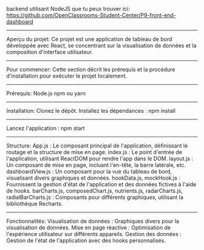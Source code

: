 backend utilisant NodeJS que tu peux trouver ici:
https://github.com/OpenClassrooms-Student-Center/P9-front-end-dashboard

*****
Aperçu du projet:
Ce projet est une application de tableau de bord développée avec React, se concentrant sur la visualisation de données et la composition d'interface utilisateur.

*****
Pour commencer:
Cette section décrit les prérequis et la procédure d'installation pour exécuter le projet localement.

*****
Prérequis:
Node.js
npm ou yarn

*****
Installation:
Clonez le dépôt.
Installez les dépendances :
npm install

*****
Lancez l'application :
npm start

*****
Structure:
App.js : Le composant principal de l'application, définissant le routage et la structure de mise en page.
index.js : Le point d'entrée de l'application, utilisant ReactDOM pour rendre l'app dans le DOM.
layout.js : Un composant de mise en page, incluant l'en-tête, la barre latérale, etc.
dashboardView.js : Un composant pour la vue du tableau de bord, visualisant divers graphiques et données.
hookData.js, mockHook.js : Fournissent la gestion d'état de l'application et des données fictives à l'aide de hooks.
barCharts.js, composedChart.js, nutrients.js, radarCharts.js, radialBarCharts.js : Composants pour différents graphiques, utilisant la bibliothèque Recharts.

*****
Fonctionnalités:
Visualisation de données : Graphiques divers pour la visualisation de données.
Mise en page réactive : Optimisation de l'expérience utilisateur sur différents appareils.
Gestion des données : Gestion de l'état de l'application avec des hooks personnalisés.
